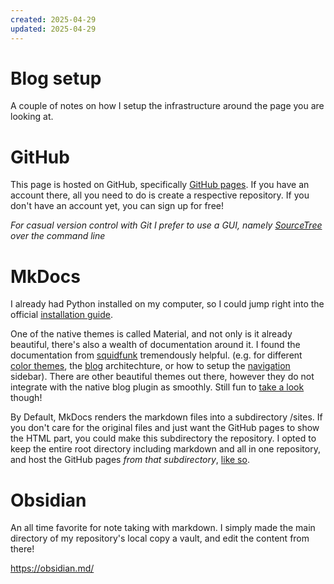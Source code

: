 ```yaml
---
created: 2025-04-29
updated: 2025-04-29
---
```

# Blog setup

A couple of notes on how I setup the infrastructure around the page you are looking at.

# GitHub
This page is hosted on GitHub, specifically [GitHub pages](https://pages.github.com/). If you have an account there, all you need to do is create a respective repository.
If you don't have an account yet, you can sign up for free!

*For casual version control with Git I prefer to use a GUI, namely [SourceTree](https://www.sourcetreeapp.com/) over the command line*
# MkDocs
I already had Python installed on my computer, so I could jump right into the official [installation guide](https://www.mkdocs.org/user-guide/installation/).

One of the native themes is called Material, and not only is it already beautiful, there's also a wealth of documentation around it. I found the documentation from [squidfunk](https://squidfunk.github.io/mkdocs-material/setup/) tremendously helpful. (e.g. for different [color themes](https://squidfunk.github.io/mkdocs-material/setup/changing-the-colors/), the [blog](https://squidfunk.github.io/mkdocs-material/setup/setting-up-a-blog/) architechture, or how to setup the [navigation](https://squidfunk.github.io/mkdocs-material/setup/setting-up-a-blog/) sidebar).
There are other beautiful themes out there, however they do not integrate with the native blog plugin as smoothly. Still fun to [take a look](https://pawamoy.github.io/mkdocs-gallery/) though!

By Default, MkDocs renders the markdown files into a subdirectory /sites.
If you don't care for the original files and just want the GitHub pages to show the HTML part, you could make this subdirectory the repository.
I opted to keep the entire root directory including markdown and all in one repository, and host the GitHub pages *from that subdirectory*, [like so](https://stackoverflow.com/a/75662195).
# Obsidian
An all time favorite for note taking with markdown.
I simply made the main directory of my repository's local copy a vault, and edit the content from there!

https://obsidian.md/